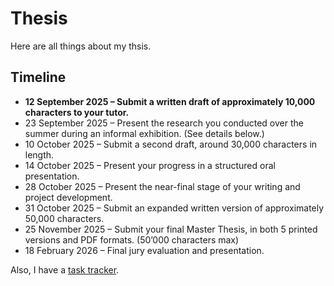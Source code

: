 # Thesis
Here are all things about my thsis.

## Timeline
- **12 September 2025 – Submit a written draft of approximately 10,000 characters to your tutor.**
- 23 September 2025 – Present the research you conducted over the summer during an informal exhibition. (See details below.)
- 10 October 2025 – Submit a second draft, around 30,000 characters in length.
- 14 October 2025 – Present your progress in a structured oral presentation.
- 28 October 2025 – Present the near-final stage of your writing and project development.
- 31 October 2025 – Submit an expanded written version of approximately 50,000 characters.
- 25 November 2025 – Submit your final Master Thesis, in both 5 printed versions and PDF formats. (50’000 characters max)
- 18 February 2026 – Final jury evaluation and presentation.

Also, I have a [task tracker](https://docs.google.com/spreadsheets/d/1mJPjanTyzvrfCIjc6s8fdL0XUEdTpS2pfIGzAmIvXYY/edit?usp=sharing).
